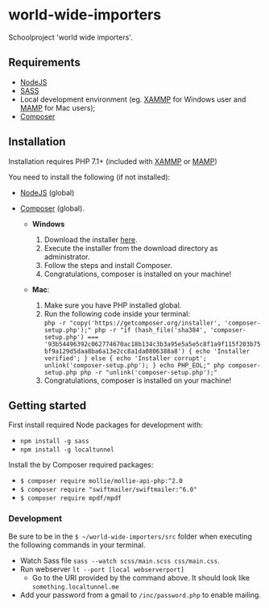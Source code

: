 # world-wide-importers

Schoolproject 'world wide importers'.

## Requirements

* [NodeJS](https://nodejs.org/en/)
* [SASS](https://sass-lang.com/)
* Local development environment (eg. [XAMMP](https://www.apachefriends.org/index.html) for Windows user and [MAMP](https://www.mamp.info/en/) for Mac users);
* [Composer](https://getcomposer.org/)

## Installation

Installation requires PHP 7.1+ (included with [XAMMP](https://www.apachefriends.org/index.html) or [MAMP](https://www.mamp.info/en/))

You need to install the following (if not installed):

* [NodeJS](https://nodejs.org/en/) (global)
* [Composer](https://getcomposer.org/download/) (global).

  * **Windows**
  
    1. Download the installer [here](https://getcomposer.org/Composer-Setup.exe).
    2. Execute the installer from the download directory as administrator.
    3. Follow the steps and install Composer.
    4. Congratulations, composer is installed on your machine!

  * **Mac**:

    1. Make sure you have PHP installed global.
    2. Run the following code inside your terminal:  
      `php -r "copy('https://getcomposer.org/installer', 'composer-setup.php');"
      php -r "if (hash_file('sha384', 'composer-setup.php') === '93b54496392c062774670ac18b134c3b3a95e5a5e5c8f1a9f115f203b75bf9a129d5daa8ba6a13e2cc8a1da0806388a8') { echo 'Installer verified'; } else { echo 'Installer corrupt'; unlink('composer-setup.php'); } echo PHP_EOL;"
      php composer-setup.php
      php -r "unlink('composer-setup.php');"`
    3. Congratulations, composer is installed on your machine!

## Getting started

First install required Node packages for development with:

* `npm install -g sass`
* `npm install -g localtunnel`
  
Install the by Composer required packages:

* `$ composer require mollie/mollie-api-php:^2.0`
* `$ composer require "swiftmailer/swiftmailer:^6.0"`
* `$ composer require mpdf/mpdf`

### Development

Be sure to be in the `$ ~/world-wide-importers/src` folder when executing the following commands in your terminal.

* Watch Sass file `sass --watch scss/main.scss css/main.css`.
* Run webserver `lt --port [local webserverport]`
  * Go to the URI provided by the command above. It should look like `something.localtunnel.me`
* Add your password from a gmail to `/inc/password.php` to enable mailing.
